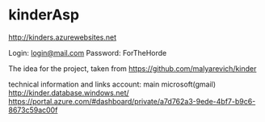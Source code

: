 # kinderAsp
http://kinders.azurewebsites.net

Login: login@mail.com
Password: ForTheHorde

The idea for the project, taken from https://github.com/malyarevich/kinder

technical information and links
account: main microsoft(gmail)
http://kinder.database.windows.net/
https://portal.azure.com/#dashboard/private/a7d762a3-9ede-4bf7-b9c6-8673c59ac00f

